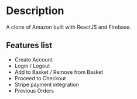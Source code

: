 # Description

A clone of Amazon built with ReactJS and Firebase. 

## Features list

- Create Account
- Login / Logout
- Add to Basket / Remove from Basket
- Proceed to Checkout
- Stripe payment integration
- Previous Orders
